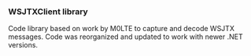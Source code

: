 ### WSJTXClient library

Code library based on work by M0LTE to capture and decode WSJTX messages. Code was reorganized and updated to work with newer .NET versions.
